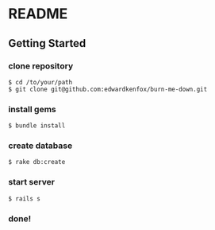# README

## Getting Started

### clone repository

```
$ cd /to/your/path
$ git clone git@github.com:edwardkenfox/burn-me-down.git
```

### install gems

```
$ bundle install
```

### create database 

```
$ rake db:create
```

### start server

```
$ rails s
```

### done!
